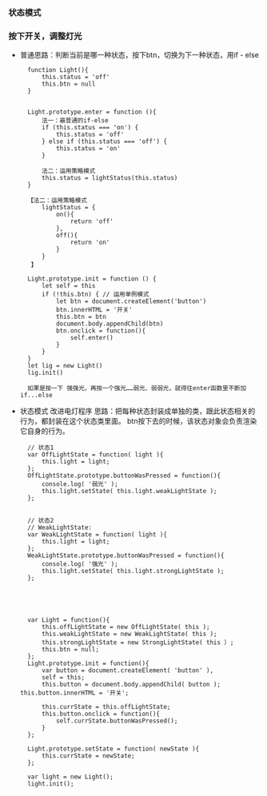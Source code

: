 ### 状态模式

### 按下开关，调整灯光

- 普通思路：判断当前是哪一种状态，按下btn，切换为下一种状态，用if - else
  
        function Light(){
            this.status = 'off'
            this.btn = null
        }

          
        Light.prototype.enter = function (){
            法一：最普通的if-else
            if (this.status === 'on') {
                this.status = 'off'
            } else if (this.status === 'off') {
                this.status = 'on'
            }

            法二：运用策略模式
            this.status = lightStatus(this.status)
        }

        【法二：运用策略模式
            lightStatus = {
                on(){
                    return 'off'
                },
                off(){
                    return 'on'
                }
            }
         】

        Light.prototype.init = function () {
            let self = this
            if (!this.btn) { // 运用单例模式
                let btn = document.createElement('button')
                btn.innerHTML = '开关'
                this.btn = btn
                document.body.appendChild(btn)
                btn.onclick = function(){
                    self.enter()
                }
            }
        }
        let lig = new Light()
        lig.init()

        如果是按一下 强强光，再按一个强光……弱光、弱弱光，就得往enter函数里不断加if...else
- 状态模式 改进电灯程序
思路：把每种状态封装成单独的类，跟此状态相关的行为，都封装在这个状态类里面。
btn按下去的时候，该状态对象会负责渲染它自身的行为。

        // 状态1
        var OffLightState = function( light ){ 
            this.light = light;
        };
        OffLightState.prototype.buttonWasPressed = function(){ 
            console.log( '弱光' );
            this.light.setState( this.light.weakLightState );
        };


        // 状态2
        // WeakLightState:
        var WeakLightState = function( light ){ 
            this.light = light;
        };
        WeakLightState.prototype.buttonWasPressed = function(){ 
            console.log( '强光' );
            this.light.setState( this.light.strongLightState );
        };





        var Light = function(){
            this.offLightState = new OffLightState( this );
            this.weakLightState = new WeakLightState( this );
            this.strongLightState = new StrongLightState( this ）;
            this.btn = null;
        };
        Light.prototype.init = function(){
            var button = document.createElement( 'button' ),
            self = this;
            this.button = document.body.appendChild( button ); this.button.innerHTML = '开关';

            this.currState = this.offLightState;
            this.button.onclick = function(){
                self.currState.buttonWasPressed();
            }
        };

        Light.prototype.setState = function( newState ){
            this.currState = newState;
        };

        var light = new Light();
        light.init();